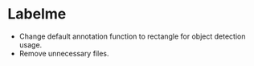# Labelme

- Change default annotation function to rectangle for object detection usage.
- Remove unnecessary files.
